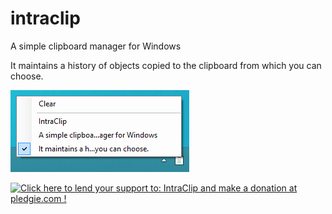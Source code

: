 intraclip
=========

A simple clipboard manager for Windows

It maintains a history of objects copied to the clipboard from which you can choose.

![Screenshot](images/IntraClip_screenshot.png)

<a href='https://pledgie.com/campaigns/25763'><img alt='Click here to lend your support to: IntraClip and make a donation at pledgie.com !' src='https://pledgie.com/campaigns/25763.png?skin_name=chrome' border='0' ></a>
